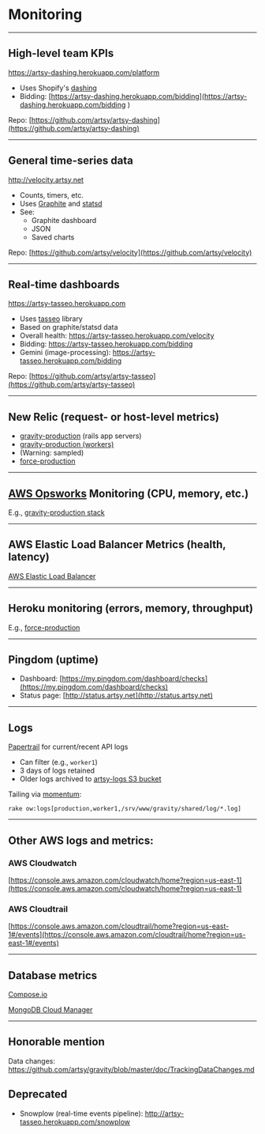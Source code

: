 # Monitoring

---

## High-level team KPIs

https://artsy-dashing.herokuapp.com/platform

* Uses Shopify's [dashing](https://github.com/Shopify/dashing)
* Bidding: [https://artsy-dashing.herokuapp.com/bidding](https://artsy-dashing.herokuapp.com/bidding
)

Repo: [https://github.com/artsy/artsy-dashing](https://github.com/artsy/artsy-dashing)

---

## General time-series data

http://velocity.artsy.net

* Counts, timers, etc.
* Uses [Graphite](http://graphite.wikidot.com/) and [statsd](https://github.com/etsy/statsd)
* See:
  * Graphite dashboard
  * JSON
  * Saved charts

Repo: [https://github.com/artsy/velocity](https://github.com/artsy/velocity)

---

## Real-time dashboards

https://artsy-tasseo.herokuapp.com

* Uses [tasseo](https://github.com/obfuscurity/tasseo) library
* Based on graphite/statsd data
* Overall health: https://artsy-tasseo.herokuapp.com/velocity
* Bidding: https://artsy-tasseo.herokuapp.com/bidding
* Gemini (image-processing): https://artsy-tasseo.herokuapp.com/bidding

Repo: [https://github.com/artsy/artsy-tasseo](https://github.com/artsy/artsy-tasseo)

---

## New Relic (request- or host-level metrics)

* [gravity-production](https://rpm.newrelic.com/accounts/334984/applications/1919032) (rails app servers)
* [gravity-production (workers)](https://rpm.newrelic.com/accounts/334984/applications/10113497)
* (Warning: sampled)
* [force-production](https://addons-sso.heroku.com/apps/force-production/addons/315ec54e-9bd5-4c2a-a1cd-96f29696d660)

---

## [AWS Opsworks](https://console.aws.amazon.com/opsworks/home?region=us-east-1) Monitoring (CPU, memory, etc.)

E.g., [gravity-production stack](https://console.aws.amazon.com/opsworks/home?region=us-east-1#/stack/64e2d852-99d2-4235-bd1f-46e7e6fa4e94/monitoring)

---

## AWS Elastic Load Balancer Metrics (health, latency)

[AWS Elastic Load Balancer](https://console.aws.amazon.com/ec2/v2/home?region=us-east-1#LoadBalancers:)

---

## Heroku monitoring (errors, memory, throughput)

E.g., [force-production](https://dashboard.heroku.com/apps/force-production/metrics/web)

---

## Pingdom (uptime)

* Dashboard: [https://my.pingdom.com/dashboard/checks](https://my.pingdom.com/dashboard/checks)
* Status page: [http://status.artsy.net](http://status.artsy.net)

---

## Logs

[Papertrail](https://papertrailapp.com/) for current/recent API logs

* Can filter (e.g., `worker1`)
* 3 days of logs retained
* Older logs archived to [artsy-logs S3 bucket](https://console.aws.amazon.com/s3/home?region=us-east-1&bucket=artsy-logs&prefix=)

Tailing via [momentum](https://github.com/artsy/momentum):

`rake ow:logs[production,worker1,/srv/www/gravity/shared/log/*.log]`

---

## Other AWS logs and metrics:

### AWS Cloudwatch

[https://console.aws.amazon.com/cloudwatch/home?region=us-east-1](https://console.aws.amazon.com/cloudwatch/home?region=us-east-1)

### AWS Cloudtrail

[https://console.aws.amazon.com/cloudtrail/home?region=us-east-1#/events](https://console.aws.amazon.com/cloudtrail/home?region=us-east-1#/events)

---

## Database metrics

[Compose.io](https://app.compose.io/artsy/deployments)

[MongoDB Cloud Manager](https://cloud.mongodb.com)

---

## Honorable mention

Data changes: https://github.com/artsy/gravity/blob/master/doc/TrackingDataChanges.md

## Deprecated

* Snowplow (real-time events pipeline): http://artsy-tasseo.herokuapp.com/snowplow
